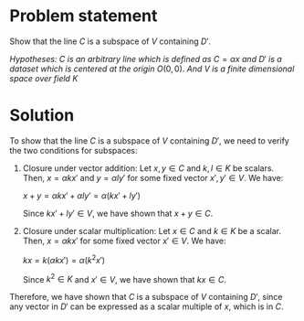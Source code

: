 # Problem statement

Show that the line $C$ is a subspace of $V$ containing $D'$.

*Hypotheses:* $C$ *is an arbitrary line which is defined as* $C = \alpha x$ *and* $D'$ *is a dataset which is centered at the origin* $O(0, 0)$. *And V is a finite dimensional space over field K*

# Solution

To show that the line $C$ is a subspace of $V$ containing $D'$, we need to verify the two conditions for subspaces:

1. Closure under vector addition: Let $x, y \in C$ and $k, l \in K$ be scalars. Then, $x = \alpha k x'$ and $y = \alpha l y'$ for some fixed vector $x', y' \in V$. We have:

   $x + y = \alpha k x' + \alpha l y' = \alpha (k x' + l y')$
   
   Since $k x' + l y' \in V$, we have shown that $x + y \in C$.
   
2. Closure under scalar multiplication: Let $x \in C$ and $k \in K$ be a scalar. Then, $x = \alpha k x'$ for some fixed vector $x' \in V$. We have:

   $k x = k (\alpha k x') = \alpha (k^2 x')$
   
   Since $k^2 \in K$ and $x' \in V$, we have shown that $k x \in C$.

Therefore, we have shown that $C$ is a subspace of $V$ containing $D'$, since any vector in $D'$ can be expressed as a scalar multiple of $x$, which is in $C$.

